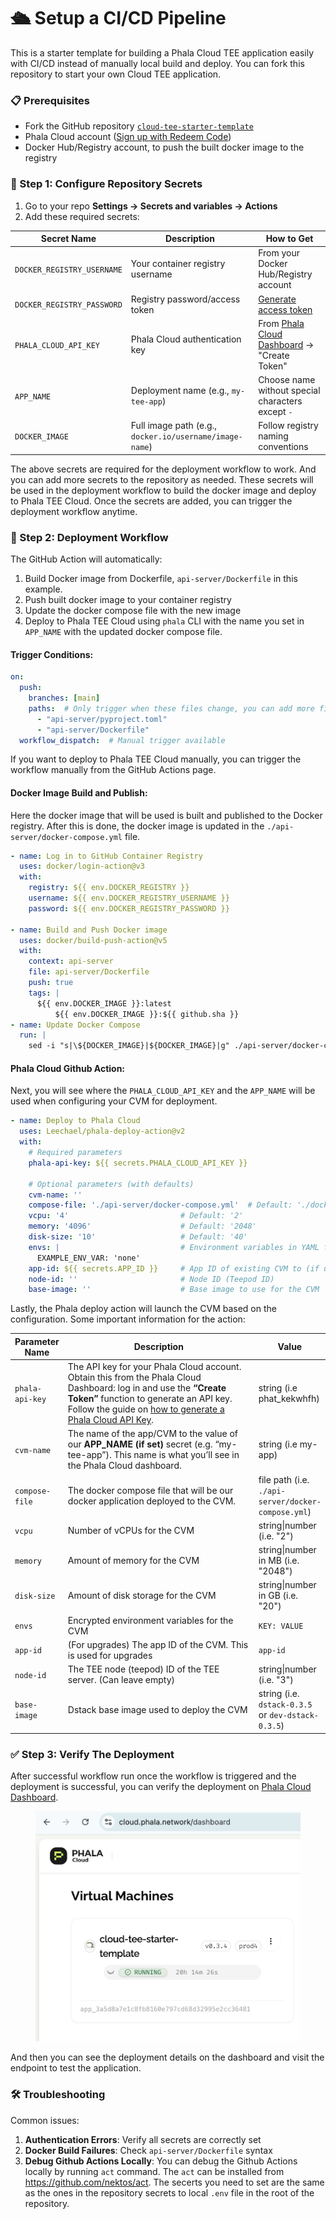 # 🛳️ Setup a CI/CD Pipeline

This is a starter template for building a Phala Cloud TEE application easily with CI/CD instead of manually local build and deploy. You can fork this repository to start your own Cloud TEE application.

### 📋 Prerequisites

* Fork the GitHub repository [`cloud-tee-starter-template`](https://github.com/Phala-Network/cloud-tee-starter-template)&#x20;
* Phala Cloud account ([Sign up with Redeem Code](https://cloud.phala.network/register?invite=beta))
* Docker Hub/Registry account, to push the built docker image to the registry

### 🔧 Step 1: Configure Repository Secrets

1. Go to your repo **Settings → Secrets and variables → Actions**
2. Add these required secrets:

| Secret Name                | Description                                             | How to Get                                                                                  |
| -------------------------- | ------------------------------------------------------- | ------------------------------------------------------------------------------------------- |
| `DOCKER_REGISTRY_USERNAME` | Your container registry username                        | From your Docker Hub/Registry account                                                       |
| `DOCKER_REGISTRY_PASSWORD` | Registry password/access token                          | [Generate access token](https://docs.docker.com/docker-hub/access-tokens/)                  |
| `PHALA_CLOUD_API_KEY`      | Phala Cloud authentication key                          | From [Phala Cloud Dashboard](https://cloud.phala.network/dashboard/tokens) → "Create Token" |
| `APP_NAME`                 | Deployment name (e.g., `my-tee-app`)                    | Choose name without special characters except `-`                                           |
| `DOCKER_IMAGE`             | Full image path (e.g., `docker.io/username/image-name`) | Follow registry naming conventions                                                          |

The above secrets are required for the deployment workflow to work. And you can add more secrets to the repository as needed. These secrets will be used in the deployment workflow to build the docker image and deploy to Phala TEE Cloud. Once the secrets are added, you can trigger the deployment workflow anytime.

### 🚀 Step 2: Deployment Workflow

The GitHub Action will automatically:

1. Build Docker image from Dockerfile, `api-server/Dockerfile` in this example.
2. Push built docker image to your container registry
3. Update the docker compose file with the new image
4. Deploy to Phala TEE Cloud using `phala` CLI with the name you set in `APP_NAME` with the updated docker compose file.

#### Trigger Conditions:

```yaml
on:
  push:
    branches: [main]
    paths:  # Only trigger when these files change, you can add more files to the list
      - "api-server/pyproject.toml"
      - "api-server/Dockerfile"
  workflow_dispatch:  # Manual trigger available
```

If you want to deploy to Phala TEE Cloud manually, you can trigger the workflow manually from the GitHub Actions page.

#### Docker Image Build and Publish:

Here the docker image that will be used is built and published to the Docker registry. After this is done, the docker image is updated in the `./api-server/docker-compose.yml` file.

```yaml
- name: Log in to GitHub Container Registry
  uses: docker/login-action@v3
  with:
    registry: ${{ env.DOCKER_REGISTRY }}
    username: ${{ env.DOCKER_REGISTRY_USERNAME }}
    password: ${{ env.DOCKER_REGISTRY_PASSWORD }}

- name: Build and Push Docker image
  uses: docker/build-push-action@v5
  with:
    context: api-server
    file: api-server/Dockerfile
    push: true
    tags: |
      ${{ env.DOCKER_IMAGE }}:latest
          ${{ env.DOCKER_IMAGE }}:${{ github.sha }}
- name: Update Docker Compose
  run: |
    sed -i "s|\${DOCKER_IMAGE}|${DOCKER_IMAGE}|g" ./api-server/docker-compose.yml
```

#### Phala Cloud Github Action:

Next, you will see where the `PHALA_CLOUD_API_KEY` and the `APP_NAME` will be used when configuring your CVM for deployment.

```yaml
- name: Deploy to Phala Cloud
  uses: Leechael/phala-deploy-action@v2
  with:
    # Required parameters
    phala-api-key: ${{ secrets.PHALA_CLOUD_API_KEY }}
    
    # Optional parameters (with defaults)
    cvm-name: ''
    compose-file: './api-server/docker-compose.yml'  # Default: './docker-compose.yml'
    vcpu: '4'                         # Default: '2'
    memory: '4096'                    # Default: '2048'
    disk-size: '10'                   # Default: '40'
    envs: |                           # Environment variables in YAML format (will be converted to dotenv)
      EXAMPLE_ENV_VAR: 'none'
    app-id: ${{ secrets.APP_ID }}     # App ID of existing CVM to (if updating)
    node-id: ''                       # Node ID (Teepod ID)
    base-image: ''                    # Base image to use for the CVM
```

Lastly, the Phala deploy action will launch the CVM based on the configuration. Some important information for the action:

<table><thead><tr><th>Parameter Name</th><th width="324.671875">Description</th><th>Value</th></tr></thead><tbody><tr><td><code>phala-api-key</code></td><td>The API key for your Phala Cloud account. Obtain this from the Phala Cloud Dashboard: log in and use the <strong>“Create Token”</strong> function to generate an API key. Follow the guide on <a href="https://docs.phala.network/phala-cloud/getting-started/start-from-cloud-cli#generate-a-phala-cloud-api-key">how to generate a Phala Cloud API Key</a>.</td><td>string (i.e phat_kekwhfh)</td></tr><tr><td><code>cvm-name</code></td><td>The name of the app/CVM to the value of our <strong>APP_NAME (if set)</strong> secret (e.g. “my-tee-app”). This name is what you’ll see in the Phala Cloud dashboard.</td><td>string (i.e my-app)</td></tr><tr><td><code>compose-file</code></td><td>The docker compose file that will be our docker application deployed to the CVM.</td><td>file path (i.e. <code>./api-server/docker-compose.yml</code>)</td></tr><tr><td><code>vcpu</code></td><td>Number of vCPUs for the CVM</td><td>string|number (i.e. "2")</td></tr><tr><td><code>memory</code></td><td>Amount of memory for the CVM</td><td>string|number in MB (i.e. "2048")</td></tr><tr><td><code>disk-size</code></td><td>Amount of disk storage for the CVM</td><td>string|number in GB (i.e. "20")</td></tr><tr><td><code>envs</code></td><td>Encrypted environment variables for the CVM</td><td><code>KEY: VALUE</code></td></tr><tr><td><code>app-id</code></td><td>(For upgrades) The app ID of the CVM. This is used for upgrades</td><td><code>app-id</code></td></tr><tr><td><code>node-id</code></td><td>The TEE node (teepod) ID of the TEE server. (Can leave empty)</td><td>string|number (i.e. "3")</td></tr><tr><td><code>base-image</code></td><td>Dstack base image used to deploy the CVM</td><td>string (i.e. <code>dstack-0.3.5</code> or <code>dev-dstack-0.3.5</code>)</td></tr></tbody></table>

### ✅ Step 3: Verify The Deployment

After successful workflow run once the workflow is triggered and the deployment is successful, you can verify the deployment on [Phala Cloud Dashboard](https://cloud.phala.network/dashboard).

<figure><img src="../.gitbook/assets/image (22).png" alt=""><figcaption></figcaption></figure>

And then you can see the deployment details on the dashboard and visit the endpoint to test the application.

### 🛠️ Troubleshooting

Common issues:

1. **Authentication Errors**: Verify all secrets are correctly set
2. **Docker Build Failures**: Check `api-server/Dockerfile` syntax
3. **Debug Github Actions Locally**: You can debug the Github Actions locally by running `act` command. The `act` can be installed from https://github.com/nektos/act. The secerts you need to set are the same as the ones in the repository secrets to local `.env` file in the root of the repository.
